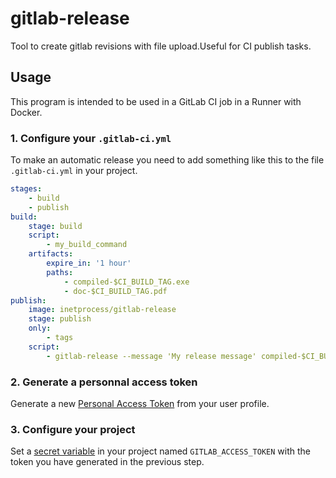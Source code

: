 gitlab-release
====
Tool to create gitlab revisions with file upload.Useful for CI publish tasks.

Usage
----
This program is intended to be used in a GitLab CI job in a Runner with Docker.

### 1. Configure your `.gitlab-ci.yml`
To make an automatic release you need to add something like this to the file `.gitlab-ci.yml` in your project.

```yaml
stages:
    - build
    - publish
build:
    stage: build
    script:
        - my_build_command
    artifacts:
        expire_in: '1 hour'
        paths:
            - compiled-$CI_BUILD_TAG.exe
            - doc-$CI_BUILD_TAG.pdf
publish:
    image: inetprocess/gitlab-release
    stage: publish
    only:
        - tags
    script:
        - gitlab-release --message 'My release message' compiled-$CI_BUILD_TAG.exe doc-$CI_BUILD_TAG.pdf
```

### 2. Generate a personnal access token
Generate a new [Personal Access Token](https://docs.gitlab.com/ee/api/README.html#personal-access-tokens)
from your user profile.

### 3. Configure your project
Set a [secret variable](https://docs.gitlab.com/ce/ci/variables/#secret-variables) in your project
named `GITLAB_ACCESS_TOKEN` with the token you have generated in the previous step.
